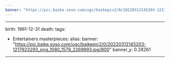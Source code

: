 ```yaml
---
banner: "https://pic.baike.soso.com/ugc/baikepic2/0/20220312145203-1217923293_png_1080_1579_2269993.jpg/800"
---
```

---
birth: 1961-12-31
death:
tags: 
- Entertainers
masterpieces:
alias:
banner: "https://pic.baike.soso.com/ugc/baikepic2/0/20220312145203-1217923293_png_1080_1579_2269993.jpg/800"
banner_y: 0.28261
---
